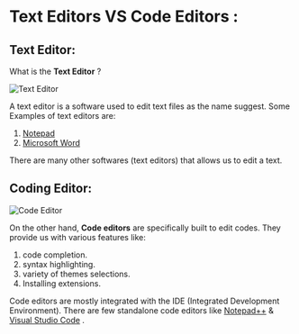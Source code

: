 # Text Editors VS Code Editors :
## Text Editor:
What is the **Text Editor** ?

![Text Editor](https://www.psdgraphics.com/file/notepad-pencil-icon.jpg)

A text editor is a software used to edit text files as the name suggest. Some Examples of text editors are:
1. [Notepad](https://www.microsoft.com/en-us/p/notepad-for-windows-10/9nblggh4w20k?activetab=pivot:overviewtab)
2. [Microsoft Word](https://www.microsoft.com/en-us/download/office.aspx)

There are many other softwares (text editors) that allows us to edit a text.

## Coding Editor:
![Code Editor](https://media.istockphoto.com/photos/green-php-code-on-dark-background-in-code-editor-macro-picture-id1147334450?k=6&m=1147334450&s=170667a&w=0&h=K769-VaX7MoAGzSio-whrdnNfjeCOn47gaQgYWglP3Q=)

On the other hand, **Code editors** are specifically built to edit codes. They provide us with various features like:

1. code completion.
2. syntax highlighting.
3. variety of themes selections.
4. Installing extensions.

Code editors are mostly integrated with the IDE (Integrated Development Environment). There are few standalone code editors like [Notepad++](https://notepad-plus-plus.org/downloads/) & [Visual Studio Code](https://code.visualstudio.com/) .